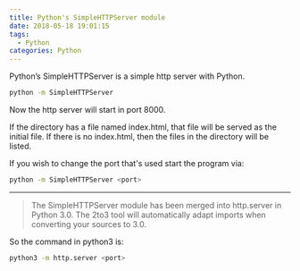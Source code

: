 ```yaml
---
title: Python's SimpleHTTPServer module
date: 2018-05-18 19:01:15
tags:
  - Python
categories: Python
---
```

Python’s SimpleHTTPServer is a simple http server with Python.

```bash
python -m SimpleHTTPServer
```

<!-- more -->

Now the http server will start in port 8000.

If the directory has a file named index.html, that file will be served as the initial file. If there is no index.html, then the files in the directory will be listed.

If you wish to change the port that's used start the program via:

```bash
python -m SimpleHTTPServer <port>
```

***

>The SimpleHTTPServer module has been merged into http.server in Python 3.0. The 2to3 tool will automatically adapt imports when converting your sources to 3.0.

So the command in python3 is:

```bash
python3 -m http.server <port>
```
